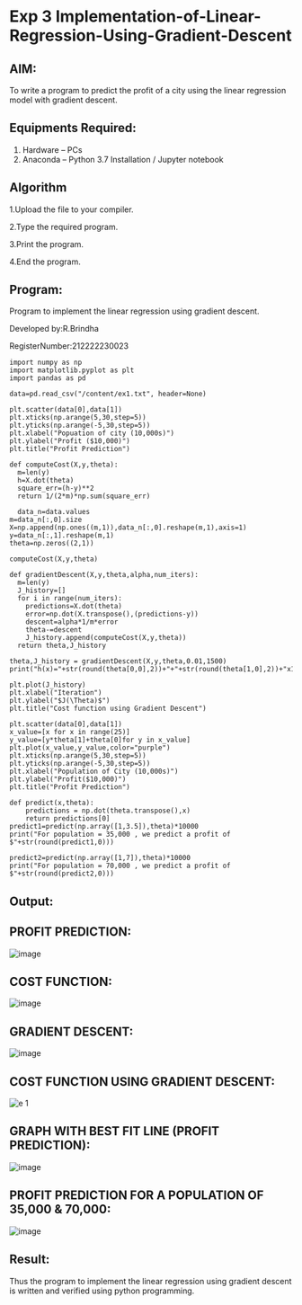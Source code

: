 # Exp 3 Implementation-of-Linear-Regression-Using-Gradient-Descent

## AIM:
To write a program to predict the profit of a city using the linear regression model with gradient descent.

## Equipments Required:
1. Hardware – PCs
2. Anaconda – Python 3.7 Installation / Jupyter notebook

## Algorithm
1.Upload the file to your compiler.

2.Type the required program.

3.Print the program.

4.End the program.
## Program:
Program to implement the linear regression using gradient descent.

Developed by:R.Brindha

RegisterNumber:212222230023 
```
import numpy as np
import matplotlib.pyplot as plt
import pandas as pd

data=pd.read_csv("/content/ex1.txt", header=None)

plt.scatter(data[0],data[1])
plt.xticks(np.arange(5,30,step=5))
plt.yticks(np.arange(-5,30,step=5))
plt.xlabel("Popuation of city (10,000s)")
plt.ylabel("Profit ($10,000)")
plt.title("Profit Prediction")

def computeCost(X,y,theta):
  m=len(y)
  h=X.dot(theta)
  square_err=(h-y)**2
  return 1/(2*m)*np.sum(square_err)
  
  data_n=data.values
m=data_n[:,0].size
X=np.append(np.ones((m,1)),data_n[:,0].reshape(m,1),axis=1)
y=data_n[:,1].reshape(m,1)
theta=np.zeros((2,1))

computeCost(X,y,theta)

def gradientDescent(X,y,theta,alpha,num_iters):
  m=len(y)
  J_history=[]
  for i in range(num_iters):
    predictions=X.dot(theta)
    error=np.dot(X.transpose(),(predictions-y))
    descent=alpha*1/m*error
    theta-=descent
    J_history.append(computeCost(X,y,theta))
  return theta,J_history

theta,J_history = gradientDescent(X,y,theta,0.01,1500)
print("h(x)="+str(round(theta[0,0],2))+"+"+str(round(theta[1,0],2))+"x1")

plt.plot(J_history)
plt.xlabel("Iteration")
plt.ylabel("$J(\Theta)$")
plt.title("Cost function using Gradient Descent")

plt.scatter(data[0],data[1])
x_value=[x for x in range(25)]
y_value=[y*theta[1]+theta[0]for y in x_value]
plt.plot(x_value,y_value,color="purple")
plt.xticks(np.arange(5,30,step=5))
plt.yticks(np.arange(-5,30,step=5))
plt.xlabel("Population of City (10,000s)")
plt.ylabel("Profit($10,000)")
plt.title("Profit Prediction")

def predict(x,theta):
    predictions = np.dot(theta.transpose(),x)
    return predictions[0]
predict1=predict(np.array([1,3.5]),theta)*10000
print("For population = 35,000 , we predict a profit of $"+str(round(predict1,0)))

predict2=predict(np.array([1,7]),theta)*10000
print("For population = 70,000 , we predict a profit of $"+str(round(predict2,0)))
```
## Output:
## PROFIT PREDICTION:
![image](https://github.com/Brindha77/Implementation-of-Linear-Regression-Using-Gradient-Descent/assets/118889143/a0c19a82-e2f8-4d32-80a6-5b33b778ee87)

## COST FUNCTION:
![image](https://github.com/Brindha77/Implementation-of-Linear-Regression-Using-Gradient-Descent/assets/118889143/e240ac65-363e-4eec-abe1-2f0a8f37f5ba)

## GRADIENT DESCENT:
![image](https://github.com/Brindha77/Implementation-of-Linear-Regression-Using-Gradient-Descent/assets/118889143/df6884e2-4aa5-4630-ae52-2235169ce251)

## COST FUNCTION USING GRADIENT DESCENT:
![e 1](https://github.com/Brindha77/Implementation-of-Linear-Regression-Using-Gradient-Descent/assets/118889143/db29ee49-a175-4fb0-ab0d-bed4d452195f)

## GRAPH WITH BEST FIT LINE (PROFIT PREDICTION):
![image](https://github.com/Brindha77/Implementation-of-Linear-Regression-Using-Gradient-Descent/assets/118889143/f186e5f7-72b5-4be5-bed0-9ce62b6bdf7c)

## PROFIT PREDICTION FOR A POPULATION OF 35,000 & 70,000:
![image](https://github.com/Brindha77/Implementation-of-Linear-Regression-Using-Gradient-Descent/assets/118889143/4a2e7682-45c2-4b55-896b-f8497b969e2e)
## Result:
Thus the program to implement the linear regression using gradient descent is written and verified using python programming.
